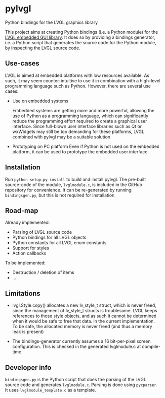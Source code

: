# pylvgl
Python bindings for the LVGL graphics library

This project aims at creating Python bindings (i.e. a Python module) for the [LVGL embedded GUI library](https://lvgl.io). It does so by providing a bindings generator, i.e. a Python script that generates the source code for the Python module, by inspecting the LVGL source code.

## Use-cases

LVGL is aimed at embedded platforms with low resources available. As such, it may seem counter-intuitive to use it in combination with a high-level programming language such as Python. However, there are several use cases:

* Use on embedded systems

  Embedded systems are getting more and more powerful, allowing the use of Python as a programming language, which can significantly reduce the programming effort required to create a graphical user interface. Since full-blown user interface libraries such as Qt or wxWidgets may still be too demanding for these platforms, LVGL combined with pylvgl may be a suitable solution.
  
* Prototyping on PC platform
  Even if Python is not used on the embedded platform, it can be used to prototype the embedded user interface
  
## Installation

Run `python setup.py install` to build and install pylvgl. The pre-built source-code of the module, `lvglmodule.c`, is included in the GitHub repository for convenience. 
It can be re-generated by running `bindingsgen.py`, but this is not required for installation.
  
## Road-map

Already implemented:

* Parsing of LVGL source code
* Python bindings for all LVGL objects
* Python constants for all LVGL enum constants
* Support for styles
* Action callbacks

To be implemented:

* Destruction / deletion of items
* ...

## Limitations

* lvgl.Style.copy() allocates a new lv_style_t struct, which is never freed, since the management of lv_style_t structs is troublesome. LVGL keeps references to those style objects, and as such it cannot be determined when it would be safe to free that data. In the current implementation. To be safe, the allocated memory is never freed (and thus a memory leak is present)

* The bindings-generator currently assumes a 16 bit-per-pixel screen configuration. This is checked in the generated lvglmodule.c at compile-time.

## Developer info

`bindingsgen.py` is the Python script that does the parsing of the LVGL source code and generates `lvglmodule.c`. Parsing is done using `pycparser`. It uses `lvglmodule_template.c` as a template.
